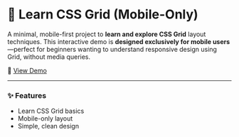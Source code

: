 # 📱 Learn CSS Grid (Mobile-Only)

A minimal, mobile-first project to **learn and explore CSS Grid** layout techniques. This interactive demo is **designed exclusively for mobile users**—perfect for beginners wanting to understand responsive design using Grid, without media queries.

🔗 [View Demo](https://learncreateapply.github.io/Grid-Anime/)

---

### ✨ Features
- Learn CSS Grid basics
- Mobile-only layout
- Simple, clean design
